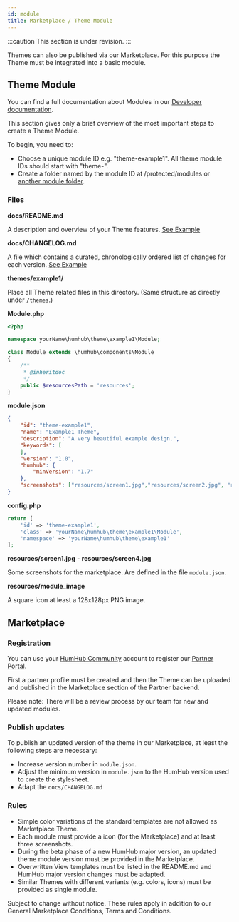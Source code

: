 ```yaml
---
id: module
title: Marketplace / Theme Module 
---
```


:::caution
This section is under revision.
:::

Themes can also be published via our Marketplace. For this purpose the Theme must be integrated into a basic module. 


Theme Module
------------

You can find a full documentation about Modules in our [Developer documentation](../develop/modules.md).

This section gives only a brief overview of the most important steps to create a Theme Module.

To begin, you need to:

- Choose a unique module ID e.g. "theme-example1". All theme module IDs should start with "theme-".
- Create a folder named by the module ID at /protected/modules or [another module folder](../develop/environment.md#module-loader-path).

### Files

**docs/README.md** 

A description and overview of your Theme features. [See Example](https://raw.githubusercontent.com/humhub/humhub-modules-cfiles/master/docs/CHANGELOG.md)

**docs/CHANGELOG.md**

A file which contains a curated, chronologically ordered list of changes for each version. [See Example](https://raw.githubusercontent.com/humhub/humhub-modules-cfiles/master/docs/CHANGELOG.md)

**themes/example1/**

Place all Theme related files in this directory. (Same structure as directly under `/themes`.)

**Module.php**

```php
<?php

namespace yourName\humhub\theme\example1\Module;

class Module extends \humhub\components\Module
{
    /**
     * @inheritdoc
     */
    public $resourcesPath = 'resources';    
}
``` 


**module.json**

```json
{
    "id": "theme-example1",
    "name": "Example1 Theme",
    "description": "A very beautiful example design.",
    "keywords": [
    ],
    "version": "1.0",
    "humhub": {
        "minVersion": "1.7"
    },
    "screenshots": ["resources/screen1.jpg","resources/screen2.jpg", "resources/screen3.jpg", "resources/screen4.jpg"]
}
```

**config.php**

```php
return [
    'id' => 'theme-example1',
    'class' => 'yourName\humhub\theme\example1\Module',
    'namespace' => 'yourName\humhub\theme\example1'
];
```

**resources/screen1.jpg** - **resources/screen4.jpg**

Some screenshots for the marketplace. Are defined in the file `module.json`.


**resources/module_image**

A square icon at least a 128x128px PNG image.


Marketplace
-----------

### Registration

You can use your [HumHub Community](https://community.humhub.com) account to register our [Partner Portal](https://partner.humhub.com).

First a partner profile must be created and then the Theme can be uploaded and published in the Marketplace section of the Partner backend.

Please note: There will be a review process by our team for new and updated modules.

### Publish updates

To publish an updated version of the theme in our Marketplace, at least the following steps are necessary: 

- Increase version number in `module.json`.
- Adjust the minimum version in `module.json` to the HumHub version used to create the stylesheet.
- Adapt the `docs/CHANGELOG.md`

### Rules

- Simple color variations of the standard templates are not allowed as Marketplace Theme.
- Each module must provide a icon (for the Marketplace) and at least three screenshots. 
- During the beta phase of a new HumHub major version, an updated theme module version must be provided in the Marketplace.
- Overwritten View templates must be listed in the README.md and HumHub major version changes must be adapted. 
- Similar Themes with different variants (e.g. colors, icons) must be provided as single module.


 Subject to change without notice. These rules apply in addition to our General Marketplace Conditions, Terms and Conditions. 
